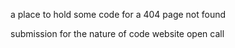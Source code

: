 a place to hold some code for a 404 page not found 

submission for the nature of code website open call
